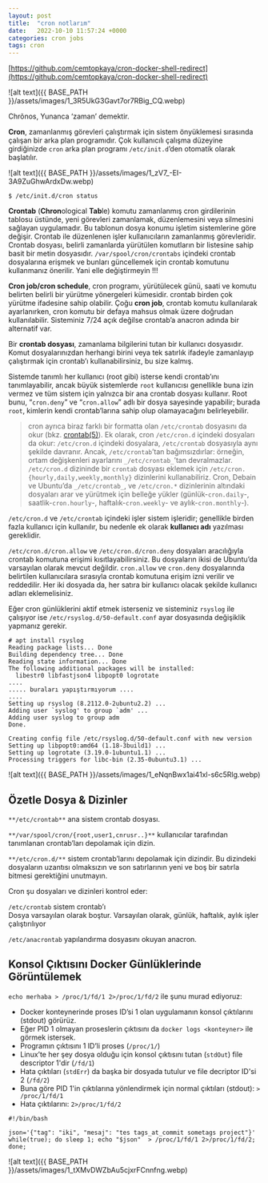 ```yaml
---
layout: post
title:  "cron notlarım"
date:   2022-10-10 11:57:24 +0000
categories: cron jobs
tags: cron
---
```


[https://github.com/cemtopkaya/cron-docker-shell-redirect](https://github.com/cemtopkaya/cron-docker-shell-redirect)

<!-- ![](https://miro.medium.com/v2/resize:fit:486/1*3R5UkG3Gavt7or7RBig_CQ.png) -->
![alt text]({{ BASE_PATH }}/assets/images/1_3R5UkG3Gavt7or7RBig_CQ.webp)

Chrõnos, Yunanca ‘zaman’ demektir.

**Cron**, zamanlanmış görevleri çalıştırmak için sistem önyüklemesi sırasında çalışan bir arka plan programıdır. Çok kullanıcılı çalışma düzeyine girdiğinizde `cron` arka plan programı `/etc/init.d`’den otomatik olarak başlatılır.

<!-- ![](https://miro.medium.com/v2/resize:fit:529/1*zV7_-EI-3A9ZuGhwArdxDw.png) -->
![alt text]({{ BASE_PATH }}/assets/images/1_zV7_-EI-3A9ZuGhwArdxDw.webp)

`$ /etc/init.d/cron status`

**Crontab** (**Chron**ological **Tab**le) komutu zamanlanmış cron girdilerinin tablosu üstünde, yeni görevleri zamanlamak, düzenlemesini veya silmesini sağlayan uygulamadır. Bu tablonun dosya konumu işletim sistemlerine göre değişir. Crontab ile düzenlenen işler kullanıcıların zamanlanmış görevleridir. Crontab dosyası, belirli zamanlarda yürütülen komutların bir listesine sahip basit bir metin dosyasıdır. `/var/spool/cron/crontabs` içindeki crontab dosyalarına erişmek ve bunları güncellemek için crontab komutunu kullanmanız önerilir. Yani elle değiştirmeyin !!!

**Cron job/cron schedule**, cron programı, yürütülecek günü, saati ve komutu belirten belirli bir yürütme yönergeleri kümesidir. crontab birden çok yürütme ifadesine sahip olabilir. Çoğu **cron job**, crontab komutu kullanılarak ayarlanırken, cron komutu bir defaya mahsus olmak üzere doğrudan kullanılabilir. Sisteminiz 7/24 açık değilse crontab’a anacron adında bir alternatif var.

Bir **crontab dosyası**, zamanlama bilgilerini tutan bir kullanıcı dosyasıdır. Komut dosyalarınızdan herhangi birini veya tek satırlık ifadeyle zamanlayıp çalıştırmak için crontab’ı kullanabilirsiniz, bu size kalmış.

Sistemde tanımlı her kullanıcı (root gibi) isterse kendi crontab’ını tanımlayabilir, ancak büyük sistemlerde `root` kullanıcısı genellikle buna izin vermez ve tüm sistem için yalnızca bir ana crontab dosyası kullanır. Root bunu, “`cron.deny`” ve “`cron.allow`” adlı bir dosya sayesinde yapabilir; burada `root`, kimlerin kendi crontab’larına sahip olup olamayacağını belirleyebilir.

> cron ayrıca biraz farklı bir formatta olan `/etc/crontab` dosyasını da okur (bkz. [crontab(5)](https://man7.org/linux/man-pages/man5/crontab.5.html)). Ek olarak, cron `/etc/cron.d` içindeki dosyaları da okur: `/etc/cron.d` içindeki dosyalara, `/etc/crontab` dosyasıyla aynı şekilde davranır. Ancak, `/etc/crontab`’tan bağımsızdırlar: örneğin, ortam değişkenleri ayarlarını `_/etc/crontab_`’tan devralmazlar. `/etc/cron.d` dizininde bir `crontab` dosyası eklemek için `/etc/cron.{hourly,daily,weekly,monthly}` dizinlerini kullanabiliriz. Cron, Debain ve Ubuntu’da `_/etc/crontab_`, ve `/etc/cron.*` dizinlerinin altındaki dosyaları arar ve yürütmek için belleğe yükler (günlük-`cron.daily`\-, saatlik-`cron.hourly`\-, haftalık-`cron.weekly`\- ve aylık-`cron.monthly`\-).

`/etc/cron.d` ve `/etc/crontab` içindeki işler sistem işleridir; genellikle birden fazla kullanıcı için kullanılır, bu nedenle ek olarak **kullanıcı adı** yazılması gereklidir.

`/etc/cron.d/cron.allow` ve `/etc/cron.d/cron.deny` dosyaları aracılığıyla crontab komutuna erişimi kısıtlayabilirsiniz. Bu dosyaların ikisi de Ubuntu’da varsayılan olarak mevcut değildir. `cron.allow` ve `cron.deny` dosyalarında belirtilen kullanıcılara sırasıyla crontab komutuna erişim izni verilir ve reddedilir. Her iki dosyada da, her satıra bir kullanıcı olacak şekilde kullanıcı adları eklemelisiniz.

Eğer cron günlüklerini aktif etmek isterseniz ve sisteminiz `rsyslog` ile çalışıyor ise `/etc/rsyslog.d/50-default.conf` ayar dosyasında değişiklik yapmanız gerekir.

```shell
# apt install rsyslog
Reading package lists... Done
Building dependency tree... Done
Reading state information... Done
The following additional packages will be installed:
  libestr0 libfastjson4 libpopt0 logrotate
....
..... buraları yapıştırmıyorum ....
....
Setting up rsyslog (8.2112.0-2ubuntu2.2) ...
Adding user `syslog' to group `adm' ...
Adding user syslog to group adm
Done.

Creating config file /etc/rsyslog.d/50-default.conf with new version
Setting up libpopt0:amd64 (1.18-3build1) ...
Setting up logrotate (3.19.0-1ubuntu1.1) ...
Processing triggers for libc-bin (2.35-0ubuntu3.1) ...
```

<!-- ![](https://miro.medium.com/v2/resize:fit:700/1*eNqnBwx1ai41xl-s6c5Rlg.png) -->
![alt text]({{ BASE_PATH }}/assets/images/1_eNqnBwx1ai41xl-s6c5Rlg.webp)

## Özetle Dosya & Dizinler

`**/etc/crontab**` ana sistem crontab dosyası.

`**/var/spool/cron/{root,user1,cnrusr..}**` kullanıcılar tarafından tanımlanan crontab’ları depolamak için dizin.

`**/etc/cron.d/**` sistem crontab’larını depolamak için dizindir. Bu dizindeki dosyaların uzantısı olmaksızın ve son satırlarının yeni ve boş bir satırla bitmesi gerektiğini unutmayın.

Cron şu dosyaları ve dizinleri kontrol eder:

`/etc/crontab` sistem crontab’ı  
Dosya varsayılan olarak boştur. Varsayılan olarak, günlük, haftalık, aylık işler çalıştırılıyor

`/etc/anacrontab` yapılandırma dosyasını okuyan anacron.

## Konsol Çıktısını Docker Günlüklerinde Görüntülemek

`echo merhaba > /proc/1/fd/1 2>/proc/1/fd/2` ile şunu murad ediyoruz:

-   Docker konteynerinde proses ID’si 1 olan uygulamanın konsol çıktılarını (stdout) görürüz.
-   Eğer PID 1 olmayan proseslerin çıktısını da `docker logs <konteyner>` ile görmek istersek.
-   Programın çıktısını 1 ID’li proses (`/proc/1/`)
-   Linux’te her şey dosya olduğu için konsol çıktısını tutan (`stdOut`) file descriptor 1'dir (`/fd/1`)
-   Hata çıktıları (`stdErr`) da başka bir dosyada tutulur ve file decriptor ID'si 2 (`/fd/2`)
-   Buna göre PID 1'in çıktılarına yönlendirmek için normal çıktıları (stdout): `> /proc/1/fd/1`
-   Hata çıktılarını: `2>/proc/1/fd/2`

```shell
#!/bin/bash

json='{"tag": "iki", "mesaj": "tes tags_at_commit sometags project"}'
while(true); do sleep 1; echo "$json"  > /proc/1/fd/1 2>/proc/1/fd/2;  done;
```

<!-- ![](https://miro.medium.com/v2/resize:fit:700/1*tXMvDWZbAu5cjxrFCnnfng.png) -->
![alt text]({{ BASE_PATH }}/assets/images/1_tXMvDWZbAu5cjxrFCnnfng.webp)